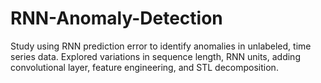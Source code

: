 # RNN-Anomaly-Detection
Study using RNN prediction error to identify anomalies in unlabeled, time series data. Explored variations in sequence length, RNN units, adding convolutional layer, feature engineering, and STL decomposition.
